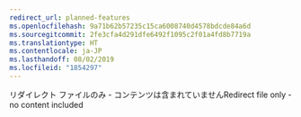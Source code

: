 ```yaml
---
redirect_url: planned-features
ms.openlocfilehash: 9a71b62b57235c15ca6008740d4578bdcde84a6d
ms.sourcegitcommit: 2fe3cfa4d291dfe6492f1095c2f01a4fd8b7719a
ms.translationtype: HT
ms.contentlocale: ja-JP
ms.lasthandoff: 08/02/2019
ms.locfileid: "1854297"
---
```

<span data-ttu-id="74abe-101">リダイレクト ファイルのみ - コンテンツは含まれていません</span><span class="sxs-lookup"><span data-stu-id="74abe-101">Redirect file only - no content included</span></span>